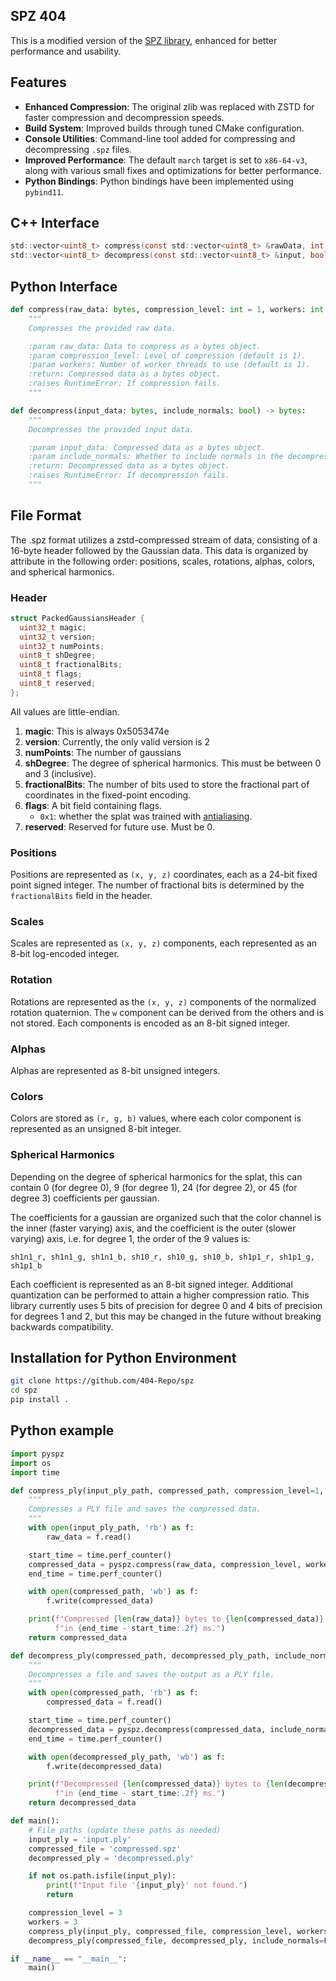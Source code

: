 ## SPZ 404
This is a modified version of the [SPZ library](https://github.com/nianticlabs/spz), enhanced for better performance and usability.

## Features
- **Enhanced Compression**: The original zlib was replaced with ZSTD for faster compression and decompression speeds.
- **Build System**: Improved builds through tuned CMake configuration.
- **Console Utilities**: Command-line tool added for compressing and decompressing `.spz` files.
- **Improved Performance**: The default `march` target is set to `x86-64-v3`, along with various small fixes and optimizations for better performance.
- **Python Bindings**: Python bindings have been implemented using `pybind11`.

## C++ Interface
```C
std::vector<uint8_t> compress(const std::vector<uint8_t> &rawData, int compressionLevel);
std::vector<uint8_t> decompress(const std::vector<uint8_t> &input, bool includeNormals);
```

## Python Interface
```Python
def compress(raw_data: bytes, compression_level: int = 1, workers: int = 1) -> bytes:
    """
    Compresses the provided raw data.

    :param raw_data: Data to compress as a bytes object.
    :param compression_level: Level of compression (default is 1).
    :param workers: Number of worker threads to use (default is 1).
    :return: Compressed data as a bytes object.
    :raises RuntimeError: If compression fails.
    """

def decompress(input_data: bytes, include_normals: bool) -> bytes:
    """
    Decompresses the provided input data.

    :param input_data: Compressed data as a bytes object.
    :param include_normals: Whether to include normals in the decompressed data.
    :return: Decompressed data as a bytes object.
    :raises RuntimeError: If decompression fails.
    """
```

## File Format
The .spz format utilizes a zstd-compressed stream of data, consisting of a 16-byte header followed by the Gaussian data. This data is organized by attribute in the following order: positions, scales, rotations, alphas, colors, and spherical harmonics.

### Header

```c
struct PackedGaussiansHeader {
  uint32_t magic;
  uint32_t version;
  uint32_t numPoints;
  uint8_t shDegree;
  uint8_t fractionalBits;
  uint8_t flags;
  uint8_t reserved;
};
```

All values are little-endian.

1. **magic**: This is always 0x5053474e
2. **version**: Currently, the only valid version is 2
3. **numPoints**: The number of gaussians
4. **shDegree**: The degree of spherical harmonics. This must be between 0 and 3 (inclusive).
5. **fractionalBits**: The number of bits used to store the fractional part of coordinates in
   the fixed-point encoding.
6. **flags**: A bit field containing flags.
   - `0x1`: whether the splat was trained with [antialiasing](https://niujinshuchong.github.io/mip-splatting/).
7. **reserved**: Reserved for future use. Must be 0.


### Positions

Positions are represented as `(x, y, z)` coordinates, each as a 24-bit fixed point signed integer.
The number of fractional bits is determined by the `fractionalBits` field in the header.

### Scales

Scales are represented as `(x, y, z)` components, each represented as an 8-bit log-encoded integer.

### Rotation

Rotations are represented as the `(x, y, z)` components of the normalized rotation quaternion. The
`w` component can be derived from the others and is not stored. Each components is encoded as an
8-bit signed integer.

### Alphas

Alphas are represented as 8-bit unsigned integers.

### Colors

Colors are stored as `(r, g, b)` values, where each color component is represented as an
unsigned 8-bit integer.

### Spherical Harmonics

Depending on the degree of spherical harmonics for the splat, this can contain 0 (for degree 0),
9 (for degree 1), 24 (for degree 2), or 45 (for degree 3) coefficients per gaussian.

The coefficients for a gaussian are organized such that the color channel is the inner (faster
varying) axis, and the coefficient is the outer (slower varying) axis, i.e. for degree 1,
the order of the 9 values is:
```
sh1n1_r, sh1n1_g, sh1n1_b, sh10_r, sh10_g, sh10_b, sh1p1_r, sh1p1_g, sh1p1_b
```

Each coefficient is represented as an 8-bit signed integer. Additional quantization can be performed
to attain a higher compression ratio. This library currently uses 5 bits of precision for degree 0
and 4 bits of precision for degrees 1 and 2, but this may be changed in the future without breaking
backwards compatibility.

## Installation for Python Environment
```bash
git clone https://github.com/404-Repo/spz
cd spz
pip install .
```

## Python example

```Python
import pyspz
import os
import time

def compress_ply(input_ply_path, compressed_path, compression_level=1, int workers=1):
    """
    Compresses a PLY file and saves the compressed data.
    """
    with open(input_ply_path, 'rb') as f:
        raw_data = f.read()

    start_time = time.perf_counter()
    compressed_data = pyspz.compress(raw_data, compression_level, workers)
    end_time = time.perf_counter()

    with open(compressed_path, 'wb') as f:
        f.write(compressed_data)

    print(f"Compressed {len(raw_data)} bytes to {len(compressed_data)} bytes "
          f"in {end_time - start_time:.2f} ms.")
    return compressed_data

def decompress_ply(compressed_path, decompressed_ply_path, include_normals=True):
    """
    Decompresses a file and saves the output as a PLY file.
    """
    with open(compressed_path, 'rb') as f:
        compressed_data = f.read()

    start_time = time.perf_counter()
    decompressed_data = pyspz.decompress(compressed_data, include_normals)
    end_time = time.perf_counter()

    with open(decompressed_ply_path, 'wb') as f:
        f.write(decompressed_data)

    print(f"Decompressed {len(compressed_data)} bytes to {len(decompressed_data)} bytes "
          f"in {end_time - start_time:.2f} ms.")
    return decompressed_data

def main():
    # File paths (update these paths as needed)
    input_ply = 'input.ply'
    compressed_file = 'compressed.spz'
    decompressed_ply = 'decompressed.ply'

    if not os.path.isfile(input_ply):
        print(f"Input file '{input_ply}' not found.")
        return

    compression_level = 3
    workers = 3
    compress_ply(input_ply, compressed_file, compression_level, workers)
    decompress_ply(compressed_file, decompressed_ply, include_normals=False)

if __name__ == "__main__":
    main()
```
